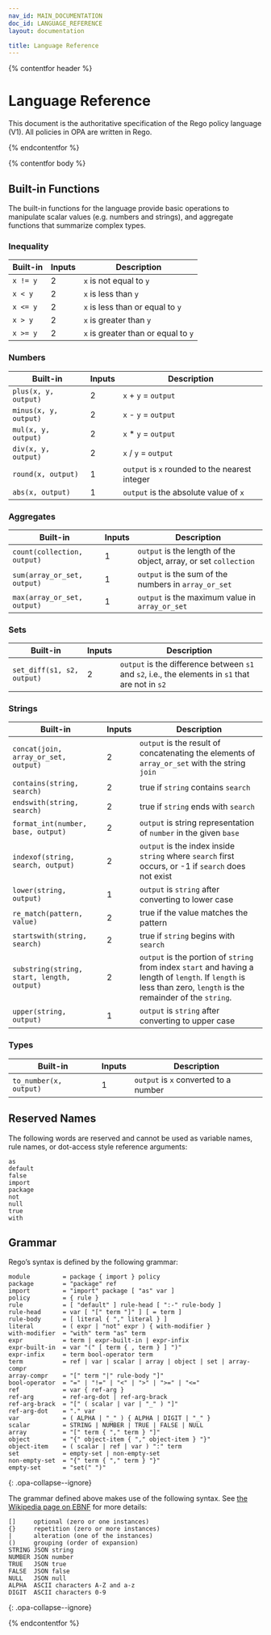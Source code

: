 ```yaml
---
nav_id: MAIN_DOCUMENTATION
doc_id: LANGUAGE_REFERENCE
layout: documentation

title: Language Reference
---
```


{% contentfor header %}

# Language Reference

This document is the authoritative specification of the Rego policy language
(V1). All policies in OPA are written in Rego.

{% endcontentfor %}

{% contentfor body %}

## Built-in Functions

The built-in functions for the language provide basic operations to manipulate
scalar values (e.g. numbers and strings), and aggregate functions that summarize
complex types.

### Inequality

| Built-in | Inputs | Description |
| ------- |--------|-------------|
| <span class="opa-keep-it-together">``x != y``</span>   |  2     | ``x`` is not equal to ``y`` |
| <span class="opa-keep-it-together">``x < y``</span>   |  2     | ``x`` is less than ``y`` |
| <span class="opa-keep-it-together">``x <= y``</span>   |  2     | ``x`` is less than or equal to ``y`` |
| <span class="opa-keep-it-together">``x > y``</span>   |  2     | ``x`` is greater than ``y`` |
| <span class="opa-keep-it-together">``x >= y``</span>   |  2     | ``x`` is greater than or equal to ``y`` |

### Numbers

| Built-in | Inputs | Description |
| ------- |--------|-------------|
| <span class="opa-keep-it-together">``plus(x, y, output)``</span>   |  2     | ``x`` + ``y`` = ``output`` |
| <span class="opa-keep-it-together">``minus(x, y, output)``</span>  |  2     | ``x`` - ``y`` = ``output`` |
| <span class="opa-keep-it-together">``mul(x, y, output)``</span>   |  2     | ``x`` * ``y`` = ``output`` |
| <span class="opa-keep-it-together">``div(x, y, output)``</span>   |  2     | ``x`` / ``y`` = ``output`` |
| <span class="opa-keep-it-together">``round(x, output)``</span>    |  1     | ``output`` is ``x`` rounded to the nearest integer |
| <span class="opa-keep-it-together">``abs(x, output)``</span>    |  1     | ``output`` is the absolute value of ``x`` |

### Aggregates

| Built-in | Inputs | Description |
| ------- |--------|-------------|
| <span class="opa-keep-it-together">``count(collection, output)``</span> | 1 | ``output`` is the length of the object, array, or set ``collection`` |
| <span class="opa-keep-it-together">``sum(array_or_set, output)``</span> | 1 | ``output`` is the sum of the numbers in ``array_or_set`` |
| <span class="opa-keep-it-together">``max(array_or_set, output)``</span> | 1 | ``output`` is the maximum value in ``array_or_set`` |

### Sets

| Built-in | Inputs | Description |
| -------- | ------ | ----------- |
| <span class="opa-keep-it-together">``set_diff(s1, s2, output)``</span> | 2 | ``output`` is the difference between ``s1`` and ``s2``, i.e., the elements in ``s1`` that are not in ``s2`` |

### Strings

| Built-in | Inputs | Description |
| ------- |--------|-------------|
| <span class="opa-keep-it-together">``concat(join, array_or_set, output)``</span> | 2 | ``output`` is the result of concatenating the elements of ``array_or_set`` with the  string ``join`` |
| <span class="opa-keep-it-together">``contains(string, search)``</span> | 2 | true if ``string`` contains ``search`` |
| <span class="opa-keep-it-together">``endswith(string, search)``</span> | 2 | true if ``string`` ends with ``search`` |
| <span class="opa-keep-it-together">``format_int(number, base, output)``</span> | 2 | ``output`` is string representation of ``number`` in the given ``base`` |
| <span class="opa-keep-it-together">``indexof(string, search, output)``</span> | 2 | ``output`` is the index inside ``string`` where ``search`` first occurs, or -1 if ``search`` does not exist |
| <span class="opa-keep-it-together">``lower(string, output)``</span> | 1 | ``output`` is ``string`` after converting to lower case |
| <span class="opa-keep-it-together">``re_match(pattern, value)``</span> | 2 | true if the value matches the pattern |
| <span class="opa-keep-it-together">``startswith(string, search)``</span> | 2 | true if ``string`` begins with ``search`` |
| <span class="opa-keep-it-together">``substring(string, start, length, output)``</span> | 2 | ``output`` is the portion of ``string`` from index ``start`` and having a length of ``length``.  If ``length`` is less than zero, ``length`` is the remainder of the ``string``. |
| <span class="opa-keep-it-together">``upper(string, output)``</span> | 1 | ``output`` is ``string`` after converting to upper case |

### Types

| Built-in | Inputs | Description |
| ------- |--------|-------------|
| <span class="opa-keep-it-together">``to_number(x, output)``</span> | 1 | ``output`` is ``x`` converted to a number |

## <a name="reserved"></a> Reserved Names

The following words are reserved and cannot be used as variable names, rule
names, or dot-access style reference arguments:

```
as
default
false
import
package
not
null
true
with
```

## <a name="grammar"></a> Grammar

Rego’s syntax is defined by the following grammar:

```
module         = package { import } policy
package        = "package" ref
import         = "import" package [ "as" var ]
policy         = { rule }
rule           = [ "default" ] rule-head [ ":-" rule-body ]
rule-head      = var [ "[" term "]" ] [ = term ]
rule-body      = [ literal { "," literal } ]
literal        = ( expr | "not" expr ) { with-modifier }
with-modifier  = "with" term "as" term
expr           = term | expr-built-in | expr-infix
expr-built-in  = var "(" [ term { , term } ] ")"
expr-infix     = term bool-operator term
term           = ref | var | scalar | array | object | set | array-compr
array-compr    = "[" term "|" rule-body "]"
bool-operator  = "=" | "!=" | "<" | ">" | ">=" | "<="
ref            = var { ref-arg }
ref-arg        = ref-arg-dot | ref-arg-brack
ref-arg-brack  = "[" ( scalar | var | "_" ) "]"
ref-arg-dot    = "." var
var            = ( ALPHA | "_" ) { ALPHA | DIGIT | "_" }
scalar         = STRING | NUMBER | TRUE | FALSE | NULL
array          = "[" term { "," term } "]"
object         = "{" object-item { "," object-item } "}"
object-item    = ( scalar | ref | var ) ":" term
set            = empty-set | non-empty-set
non-empty-set  = "{" term { "," term } "}"
empty-set      = "set(" ")"
```
{: .opa-collapse--ignore}

The grammar defined above makes use of the following syntax. See [the Wikipedia page on EBNF](https://en.wikipedia.org/wiki/Extended_Backus–Naur_Form) for more details:

```
[]     optional (zero or one instances)
{}     repetition (zero or more instances)
|      alteration (one of the instances)
()     grouping (order of expansion)
STRING JSON string
NUMBER JSON number
TRUE   JSON true
FALSE  JSON false
NULL   JSON null
ALPHA  ASCII characters A-Z and a-z
DIGIT  ASCII characters 0-9
```
{: .opa-collapse--ignore}

{% endcontentfor %}
